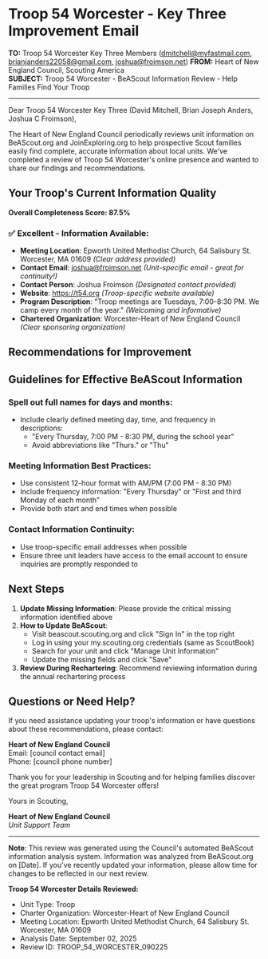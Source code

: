 # Troop 54 Worcester - Key Three Improvement Email

**TO:** Troop 54 Worcester Key Three Members (dmitchell@myfastmail.com, brianjanders22058@gmail.com, joshua@froimson.net)
**FROM:** Heart of New England Council, Scouting America  
**SUBJECT:** Troop 54 Worcester - BeAScout Information Review - Help Families Find Your Troop  

---

Dear Troop 54 Worcester Key Three (David Mitchell, Brian Joseph Anders, Joshua C Froimson),

The Heart of New England Council periodically reviews unit information on BeAScout.org and JoinExploring.org to help prospective Scout families easily find complete, accurate information about local units. We've completed a review of Troop 54 Worcester's online presence and wanted to share our findings and recommendations.

## Your Troop's Current Information Quality

**Overall Completeness Score: 87.5%**



### ✅ **Excellent - Information Available:**
- **Meeting Location**: Epworth United Methodist Church, 64 Salisbury St. Worcester, MA 01609 *(Clear address provided)*
- **Contact Email**: joshua@froimson.net *(Unit-specific email - great for continuity!)*
- **Contact Person**: Joshua Froimson *(Designated contact provided)*
- **Website**: https://t54.org *(Troop-specific website available)*
- **Program Description**: "Troop meetings are Tuesdays, 7:00-8:30 PM.
We camp every month of the year." *(Welcoming and informative)*
- **Chartered Organization**: Worcester-Heart of New England Council *(Clear sponsoring organization)*

## Recommendations for Improvement



## Guidelines for Effective BeAScout Information

### **Spell out full names for days and months:**
- Include clearly defined meeting day, time, and frequency in descriptions:
  - "Every Thursday, 7:00 PM - 8:30 PM, during the school year"
  - Avoid abbreviations like "Thurs." or "Thu"

### **Meeting Information Best Practices:**
- Use consistent 12-hour format with AM/PM (7:00 PM - 8:30 PM)
- Include frequency information: "Every Thursday" or "First and third Monday of each month"
- Provide both start and end times when possible

### **Contact Information Continuity:**
- Use troop-specific email addresses when possible
- Ensure three unit leaders have access to the email account to ensure inquiries are promptly responded to

## Next Steps

1. **Update Missing Information**: Please provide the critical missing information identified above
2. **How to Update BeAScout**: 
   - Visit beascout.scouting.org and click "Sign In" in the top right
   - Log in using your my.scouting.org credentials (same as ScoutBook)
   - Search for your unit and click "Manage Unit Information"
   - Update the missing fields and click "Save"
3. **Review During Rechartering**: Recommend reviewing information during the annual rechartering process

## Questions or Need Help?

If you need assistance updating your troop's information or have questions about these recommendations, please contact:

**Heart of New England Council**  
Email: [council contact email]  
Phone: [council phone number]

Thank you for your leadership in Scouting and for helping families discover the great program Troop 54 Worcester offers!

Yours in Scouting,

**Heart of New England Council**  
*Unit Support Team*

---

**Note**: This review was generated using the Council's automated BeAScout information analysis system. Information was analyzed from BeAScout.org on [Date]. If you've recently updated your information, please allow time for changes to be reflected in our next review.

**Troop 54 Worcester Details Reviewed:**
- Unit Type: Troop
- Charter Organization: Worcester-Heart of New England Council  
- Meeting Location: Epworth United Methodist Church, 64 Salisbury St. Worcester, MA 01609
- Analysis Date: September 02, 2025
- Review ID: TROOP_54_WORCESTER_090225